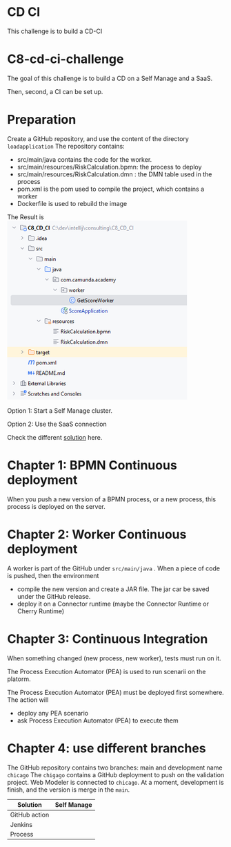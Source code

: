 # CD CI
This challenge is to build a CD-CI

# C8-cd-ci-challenge

The goal of this challenge is to build a CD on a Self Manage and a SaaS.

Then, second, a CI can be set up.

# Preparation

Create a GitHub repository, and use the content of the directory `loadapplication`
The repository contains:
* src/main/java contains the code for the worker.
* src/main/resources/RiskCalculation.bpmn: the process to deploy
* src/main/resources/RiskCalculation.dmn : the DMN table used in the process
* pom.xml is the pom used to compile the project, which contains a worker
* Dockerfile is used to rebuild the image


The Result is
![img.png](doc/LocalGitRepository.png)


Option 1: Start a Self Manage cluster.

Option 2: Use the SaaS connection


Check the different [solution](solution/solution.md) here.

# Chapter 1: BPMN Continuous deployment

When you push a new version of a BPMN process, or a new process, this process is deployed on the server.

# Chapter 2: Worker Continuous deployment


A worker is part of the GitHub under `src/main/java` . When a piece of code is pushed, then the environment
* compile the new version and create a JAR file. The jar car be saved under the GitHub release.
* deploy it on a Connector runtime (maybe the Connector Runtime or Cherry Runtime)


# Chapter 3: Continuous Integration


When something changed (new process, new worker), tests must run on it.

The Process Execution Automator (PEA) is used to run scenarii on the platorm.

The Process Execution Automator (PEA) must be deployed first somewhere.
The action will 
* deploy any PEA scenario
* ask Process Execution Automator (PEA) to execute them


# Chapter 4: use different branches

The GitHub repository contains two branches: main and development name `chicago`
The `chigago` contains a GitHub deployment to push on the validation project.
Web Modeler is connected to `chicago`. At a moment, development is finish, and the version is merge in the `main`.

| Solution      | Self Manage |
|---------------|-------------|
| GitHub action |             |
| Jenkins       |             |                                                                         
| Process       |             |                                                                         
